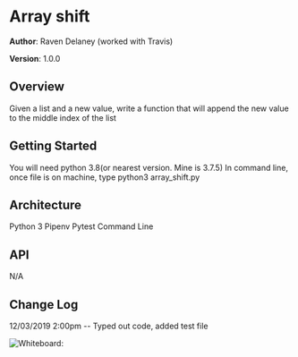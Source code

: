 # Array shift

**Author**: Raven Delaney (worked with Travis)

**Version**: 1.0.0

## Overview
<!-- Provide a high level overview of what this application is and why you are building it, beyond the fact that it's an assignment for a Code Fellows 401 class. (i.e. What's your problem domain?) -->
Given a list and a new value, write a function that will append the new value to the middle index of the list

## Getting Started
<!-- What are the steps that a user must take in order to build this app on their own machine and get it running? -->
You will need python 3.8(or nearest version. Mine is 3.7.5)
In command line, once file is on machine, type
        python3 array_shift.py

## Architecture
<!-- Provide a detailed description of the application design. What technologies (languages, libraries, etc) you're using, and any other relevant design information. This is also an area which you can include any visuals; flow charts, example usage gifs, screen captures, etc.-->
Python 3
Pipenv
Pytest
Command Line

## API
<!-- Provide detailed instructions for your applications usage. This should include any methods or endpoints available to the user/client/developer. Each section should be formatted to provide clear syntax for usage, example calls including input data requirements and options, and example responses or return values. -->
N/A

## Change Log

<!-- Use this are to document the iterative changes made to your application as each feature is successfully implemented. Use time stamps. Here's an example:

01-01-2001 4:59pm - Added functionality to add and delete some things.
-->
12/03/2019 2:00pm -- Typed out code, added test file

![Whiteboard:](/assets/array_shift.jpg)
